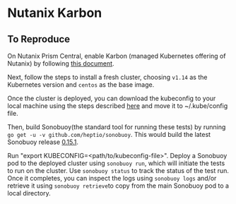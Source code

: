 Nutanix Karbon
===
 To Reproduce
---
 On Nutanix Prism Central, enable Karbon (managed Kubernetes offering of Nutanix) by following
[this document](https://portal.nutanix.com/#/page/docs/details?targetId=Karbon-v08:kar-containers-install-t.html).
 
Next, follow the steps to install a fresh cluster, choosing `v1.14` as the Kubernetes
version and `centos` as the base image.

 Once the cluster is deployed, you can download the kubeconfig to your local machine using
the steps described [here](https://portal.nutanix.com/#/page/docs/details?targetId=Karbon-v08:kar-containers-download-kubeconfig-t.html) and move it to ~/.kube/config file.

Then, build Sonobuoy(the standard tool for running these tests) by running `go get -u -v github.com/heptio/sonobuoy`.
This would build the latest Sonobuoy release [0.15.1](https://github.com/heptio/sonobuoy/releases/tag/v0.15.1).

Run "export KUBECONFIG=<path/to/kubeconfig-file>". Deploy a Sonobuoy pod to the deployed cluster using `sonobuoy run`, which will initiate the tests to run on the cluster. Use `sonobuoy status` to track the status of the test run. Once it completes, you can inspect the logs using `sonobuoy logs` and/or retrieve it using `sonobuoy retrieve`to copy from the main Sonobuoy pod to a local directory.
